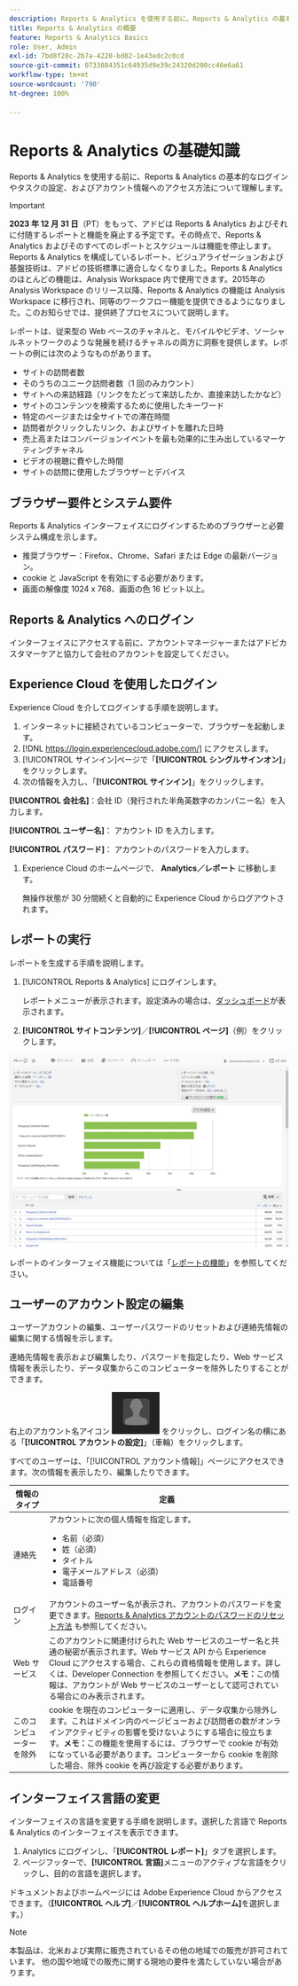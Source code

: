 ```yaml
---
description: Reports & Analytics を使用する前に、Reports & Analytics の基本的なログインやタスクの設定、およびアカウント情報へのアクセス方法について理解します。
title: Reports & Analytics の概要
feature: Reports & Analytics Basics
role: User, Admin
exl-id: 7bd8f28c-2b7a-4220-bd82-1e43edc2c0cd
source-git-commit: 0733884351c64935d9e39c24320d200cc46e6a61
workflow-type: tm+mt
source-wordcount: '790'
ht-degree: 100%

---
```


# Reports &amp; Analytics の基礎知識

Reports &amp; Analytics を使用する前に、Reports &amp; Analytics の基本的なログインやタスクの設定、およびアカウント情報へのアクセス方法について理解します。

>[!IMPORTANT]
>**2023 年 12 月 31 日**（PT）をもって、アドビは Reports &amp; Analytics およびそれに付随するレポートと機能を廃止する予定です。その時点で、Reports &amp; Analytics およびそのすべてのレポートとスケジュールは機能を停止します。Reports &amp; Analytics を構成しているレポート、ビジュアライゼーションおよび基盤技術は、アドビの技術標準に適合しなくなりました。Reports &amp; Analytics のほとんどの機能は、Analysis Workspace 内で使用できます。2015年の Analysis Workspace のリリース以降、Reports &amp; Analytics の機能は Analysis Workspace に移行され、同等のワークフロー機能を提供できるようになりました。このお知らせでは、提供終了プロセスについて説明します。

レポートは、従来型の Web ベースのチャネルと、モバイルやビデオ、ソーシャルネットワークのような発展を続けるチャネルの両方に洞察を提供します。レポートの例には次のようなものがあります。

* サイトの訪問者数
* そのうちのユニーク訪問者数（1 回のみカウント）
* サイトへの来訪経路（リンクをたどって来訪したか、直接来訪したかなど）
* サイトのコンテンツを検索するために使用したキーワード
* 特定のページまたは全サイトでの滞在時間
* 訪問者がクリックしたリンク、およびサイトを離れた日時
* 売上高またはコンバージョンイベントを最も効果的に生み出しているマーケティングチャネル
* ビデオの視聴に費やした時間
* サイトの訪問に使用したブラウザーとデバイス

## ブラウザー要件とシステム要件

Reports &amp; Analytics インターフェイスにログインするためのブラウザーと必要システム構成を示します。

* 推奨ブラウザー：Firefox、Chrome、Safari または Edge の最新バージョン。
* cookie と JavaScript を有効にする必要があります。
* 画面の解像度 1024 x 768、画面の色 16 ビット以上。

## Reports &amp; Analytics へのログイン

インターフェイスにアクセスする前に、アカウントマネージャーまたはアドビカスタマーケアと協力して会社のアカウントを設定してください。

## Experience Cloud を使用したログイン

Experience Cloud を介してログインする手順を説明します。

1. インターネットに接続されているコンピューターで、ブラウザーを起動します。
1. [!DNL https://login.experiencecloud.adobe.com/] にアクセスします。
1.  [!UICONTROL サインイン]ページで「**[!UICONTROL シングルサインオン]**」をクリックします。
1.  次の情報を入力し、「**[!UICONTROL サインイン]**」をクリックします。

   **[!UICONTROL 会社名]**：会社 ID（発行された半角英数字のカンパニー名）を入力します。

   **[!UICONTROL ユーザー名]**： アカウント ID を入力します。

   **[!UICONTROL パスワード]**： アカウントのパスワードを入力します。
1. Experience Cloud のホームページで、 **Analytics／レポート** に移動します。

   無操作状態が 30 分間続くと自動的に Experience Cloud からログアウトされます。

## レポートの実行

レポートを生成する手順を説明します。

1. [!UICONTROL Reports &amp; Analytics] にログインします。

   レポートメニューが表示されます。設定済みの場合は、[ダッシュボード](/help/analyze/reports-analytics/dashboard.md)が表示されます。

1.  **[!UICONTROL サイトコンテンツ]**／**[!UICONTROL ページ]**（例）をクリックします。

   ![](assets/pages_report.png)

   レポートのインターフェイス機能については「[レポートの機能](/help/analyze/reports-analytics/overview/report-overview.md)」を参照してください。

## ユーザーのアカウント設定の編集

ユーザーアカウントの編集、ユーザーパスワードのリセットおよび連絡先情報の編集に関する情報を示します。

連絡先情報を表示および編集したり、パスワードを指定したり、Web サービス情報を表示したり、データ収集からこのコンピューターを除外したりすることができます。

右上のアカウント名アイコン ![](assets/account.png) をクリックし、ログイン名の横にある「**[!UICONTROL アカウントの設定]**」（車輪）をクリックします。

すべてのユーザーは、「[!UICONTROL アカウント情報]」ページにアクセスできます。次の情報を表示したり、編集したりできます。

| 情報のタイプ | 定義 |
| --- | --- |
| 連絡先 |  アカウントに次の個人情報を指定します。<ul><li>名前（必須）</li><li>姓（必須）</li><li>タイトル</li><li>電子メールアドレス（必須）</li><li>電話番号</li></ul> |
| ログイン | アカウントのユーザー名が表示され、アカウントのパスワードを変更できます。[Reports &amp; Analytics アカウントのパスワードのリセット方法](https://experienceleague.adobe.com/docs/analytics/technotes/troubleshoot-login.html?lang=ja) も参照してください。 |
| Web サービス | このアカウントに関連付けられた Web サービスのユーザー名と共通の秘密が表示されます。Web サービス API から Experience Cloud にアクセスする場合、これらの資格情報を使用します。詳しくは、Developer Connection を参照してください。**メモ：**&#x200B;この情報は、アカウントが Web サービスのユーザーとして認可されている場合にのみ表示されます。 |
| このコンピューターを除外 | cookie を現在のコンピューターに適用し、データ収集から除外します。これはドメイン内のページビューおよび訪問者の数がオンラインアクティビティの影響を受けないようにする場合に役立ちます。**メモ：**&#x200B;この機能を使用するには、ブラウザーで cookie が有効になっている必要があります。コンピューターから cookie を削除した場合、除外 cookie を再び設定する必要があります。 |

## インターフェイス言語の変更

インターフェイスの言語を変更する手順を説明します。選択した言語で Reports &amp; Analytics のインターフェイスを表示できます。

1. Analytics にログインし、「**[!UICONTROL レポート]**」タブを選択します。
1. ページフッターで、**[!UICONTROL 言語]**&#x200B;メニューのアクティブな言語をクリックし、目的の言語を選択します。

ドキュメントおよびホームページには Adobe Experience Cloud からアクセスできます。（**[!UICONTROL ヘルプ]**／**[!UICONTROL ヘルプホーム]**&#x200B;を選択します。）

>[!NOTE]
>本製品は、北米および実際に販売されているその他の地域での販売が許可されています。 他の国や地域での販売に関する現地の要件を満たしていない場合があります。
